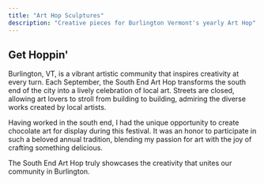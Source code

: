 ```yaml
---
title: "Art Hop Sculptures"
description: "Creative pieces for Burlington Vermont's yearly Art Hop"
---
```


## Get Hoppin'

Burlington, VT, is a vibrant artistic community that inspires creativity at every turn. Each September, the South End Art Hop transforms the south end of the city into a lively celebration of local art. Streets are closed, allowing art lovers to stroll from building to building, admiring the diverse works created by local artists.

Having worked in the south end, I had the unique opportunity to create chocolate art for display during this festival. It was an honor to participate in such a beloved annual tradition, blending my passion for art with the joy of crafting something delicious.

The South End Art Hop truly showcases the creativity that unites our community in Burlington.
